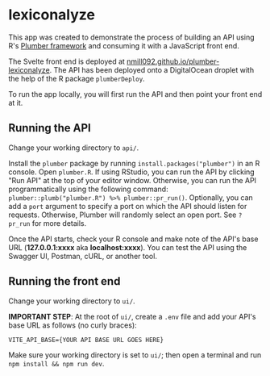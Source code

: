 # lexiconalyze

This app was created to demonstrate the process of building an API using R's [Plumber framework](https://www.rplumber.io/) and consuming it with a JavaScript front end.  

The Svelte front end is deployed at [nmill092.github.io/plumber-lexiconalyze](https://nmill092.github.io/plumber-lexiconalyze/). The API has been deployed onto a DigitalOcean droplet with the help of the R package `plumberDeploy`. 

To run the app locally, you will first run the API and then point your front end at it.

## Running the API

Change your working directory to `api/`. 

Install the `plumber` package by running `install.packages("plumber")` in an R console.  Open `plumber.R`. If using RStudio, you can run the API by clicking "Run API" at the top of your editor window. Otherwise, you can run the API programmatically using the following command: `plumber::plumb("plumber.R") %>% plumber::pr_run()`. Optionally, you can add a `port` argument to specify a port on which the API should listen for requests. Otherwise, Plumber will randomly select an open port. See `?pr_run` for more details. 

Once the API starts, check your R console and make note of the API's base URL (**127.0.0.1:xxxx** aka **localhost:xxxx**). You can test the API using the Swagger UI, Postman, cURL, or another tool.

## Running the front end 

Change your working directory to `ui/`. 

**IMPORTANT STEP**: At the root of `ui/`, create a `.env` file and add your API's base URL as follows (no curly braces): 

``` 
VITE_API_BASE={YOUR API BASE URL GOES HERE}
```

Make sure your working directory is set to `ui/`; then open a terminal and run `npm install && npm run dev`.

